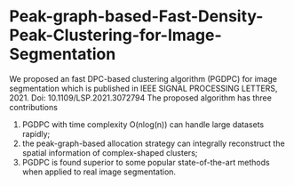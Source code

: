 # Peak-graph-based-Fast-Density-Peak-Clustering-for-Image-Segmentation
We proposed an fast DPC-based clustering algorithm (PGDPC) for image segmentation which is published in IEEE SIGNAL PROCESSING LETTERS, 2021. Doi: 10.1109/LSP.2021.3072794
The proposed algorithm has three contributions
1) PGDPC with time complexity O(nlog(n)) can handle large datasets rapidly; 
2) the peak-graph-based allocation strategy can integrally reconstruct the spatial information of complex-shaped clusters; 
3) PGDPC is found superior to some popular state-of-the-art methods when applied to real image segmentation.
